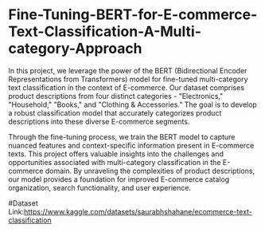 # Fine-Tuning-BERT-for-E-commerce-Text-Classification-A-Multi-category-Approach
In this project, we leverage the power of the BERT (Bidirectional Encoder Representations from Transformers) model for fine-tuned multi-category text classification in the context of E-commerce. Our dataset comprises product descriptions from four distinct categories - "Electronics," "Household," "Books," and "Clothing & Accessories." The goal is to develop a robust classification model that accurately categorizes product descriptions into these diverse E-commerce segments.

Through the fine-tuning process, we train the BERT model to capture nuanced features and context-specific information present in E-commerce texts. This project offers valuable insights into the challenges and opportunities associated with multi-category classification in the E-commerce domain. By unraveling the complexities of product descriptions, our model provides a foundation for improved E-commerce catalog organization, search functionality, and user experience.

#Dataset Link:https://www.kaggle.com/datasets/saurabhshahane/ecommerce-text-classification


